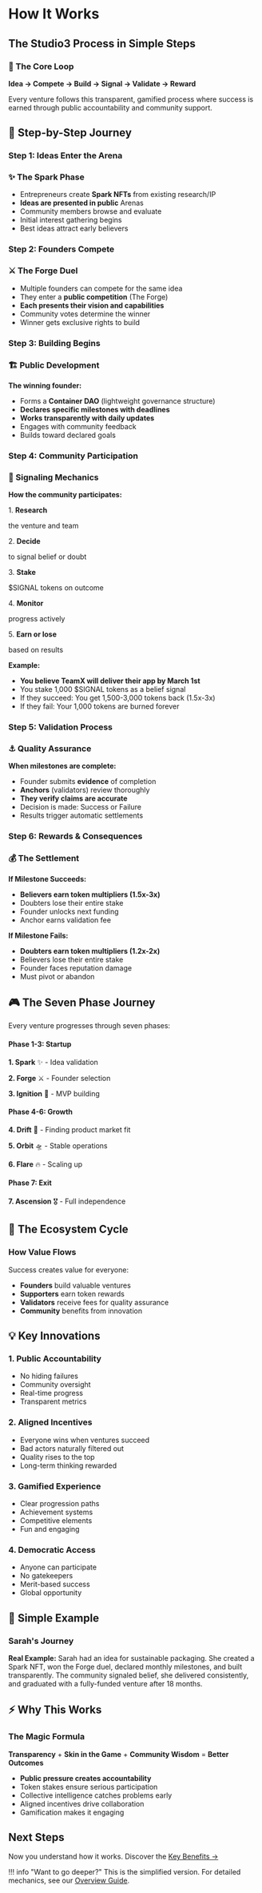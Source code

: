 # How It Works

## The Studio3 Process in Simple Steps

<div class="arena-card">

<h3>🎯 The Core Loop</h3>

<p><strong>Idea → Compete → Build → Signal → Validate → Reward</strong></p>
<p>Every venture follows this transparent, gamified process where success is earned through public accountability and community support.</p>

</div>

## 🚀 Step-by-Step Journey

### Step 1: Ideas Enter the Arena

<div class="arena-card">

<h3>✨ The Spark Phase</h3>

<ul>
<li>Entrepreneurs create <strong>Spark NFTs</strong> from existing research/IP</li>
<li><strong>Ideas are presented in public</strong> Arenas</li>
<li>Community members browse and evaluate</li>
<li>Initial interest gathering begins</li>
<li>Best ideas attract early believers</li>

</ul>
</div>

### Step 2: Founders Compete

<div class="arena-card">

<h3>⚔️ The Forge Duel</h3>

<ul>
<li>Multiple founders can compete for the same idea</li>
<li>They enter a <strong>public competition</strong> (The Forge)</li>
<li><strong>Each presents their vision and capabilities</strong></li>
<li>Community votes determine the winner</li>
<li>Winner gets exclusive rights to build</li>

</ul>
</div>

### Step 3: Building Begins

<div class="arena-card">

<h3>🏗️ Public Development</h3>

<p><strong>The winning founder:</strong></p>
<ul>
<li>Forms a <strong>Container DAO</strong> (lightweight governance structure)</li>
<li><strong>Declares specific milestones with deadlines</strong></li>
<li><strong>Works transparently with daily updates</strong></li>
<li>Engages with community feedback</li>
<li>Builds toward declared goals</li>

</ul>
</div>

### Step 4: Community Participation

<div class="arena-card">

<h3>📡 Signaling Mechanics</h3>
<p><strong>How the community participates:</strong></p>
<p>1. <strong>Research</strong></p>
<p>the venture and team</p>
<p>2. <strong>Decide</strong></p>
<p>to signal belief or doubt</p>
<p>3. <strong>Stake</strong></p>
<p>$SIGNAL tokens on outcome</p>
<p>4. <strong>Monitor</strong></p>
<p>progress actively</p>
<p>5. <strong>Earn or lose</strong></p>
<p>based on results</p>

<p><strong>Example:</strong></p>
<ul>
<li><strong>You believe TeamX will deliver their app by March 1st</strong></li>
<li>You stake 1,000 $SIGNAL tokens as a belief signal</li>
<li>If they succeed: You get 1,500-3,000 tokens back (1.5x-3x)</li>
<li>If they fail: Your 1,000 tokens are burned forever</li>

</ul>
</div>

### Step 5: Validation Process

<div class="arena-card">

<h3>⚓ Quality Assurance</h3>

<p><strong>When milestones are complete:</strong></p>
<ul>
<li>Founder submits <strong>evidence</strong> of completion</li>
<li><strong>Anchors</strong> (validators) review thoroughly</li>
<li><strong>They verify claims are accurate</strong></li>
<li>Decision is made: Success or Failure</li>
<li>Results trigger automatic settlements</li>

</ul>
</div>

### Step 6: Rewards & Consequences

<div class="arena-card">

<h3>💰 The Settlement</h3>
<p><strong>If Milestone Succeeds:</strong></p>
<ul>
<li><strong>Believers earn token multipliers (1.5x-3x)</strong></li>
<li>Doubters lose their entire stake</li>
<li>Founder unlocks next funding</li>
<li>Anchor earns validation fee</li>

</ul>
<p><strong>If Milestone Fails:</strong></p>
<ul>
<li><strong>Doubters earn token multipliers (1.2x-2x)</strong></li>
<li>Believers lose their entire stake</li>
<li>Founder faces reputation damage</li>
<li>Must pivot or abandon</li>

</ul>
</div>

## 🎮 The Seven Phase Journey

Every venture progresses through seven phases:

<div class="grid">
<div class="arena-card">

<h4>Phase 1-3: Startup</h4>

<p><strong>1. Spark</strong> ✨ - Idea validation</p>
<p><strong>2. Forge</strong> ⚔️ - Founder selection</p>
<p><strong>3. Ignition</strong> 🚀 - MVP building</p>

</div>

<div class="arena-card">

<h4>Phase 4-6: Growth</h4>

<p><strong>4. Drift</strong> 🌊 - Finding product market fit</p>
<p><strong>5. Orbit</strong> 🛸 - Stable operations</p>
<p><strong>6. Flare</strong> 🔥 - Scaling up</p>

</div>

<div class="arena-card">

<h4>Phase 7: Exit</h4>

<p><strong>7. Ascension</strong> 🎖️ - Full independence</p>

</div>
</div>

## 🔄 The Ecosystem Cycle

<div class="arena-card">

<h3>How Value Flows</h3>

<p>Success creates value for everyone:</p>
<ul>
<li><strong>Founders</strong> build valuable ventures</li>
<li><strong>Supporters</strong> earn token rewards</li>
<li><strong>Validators</strong> receive fees for quality assurance</li>
<li><strong>Community</strong> benefits from innovation</li>
</ul>

</div>

## 💡 Key Innovations

### 1. Public Accountability

- No hiding failures
- Community oversight
- Real-time progress
- Transparent metrics

### 2. Aligned Incentives  

- Everyone wins when ventures succeed
- Bad actors naturally filtered out
- Quality rises to the top
- Long-term thinking rewarded

### 3. Gamified Experience

- Clear progression paths
- Achievement systems
- Competitive elements
- Fun and engaging

### 4. Democratic Access

- Anyone can participate
- No gatekeepers
- Merit-based success
- Global opportunity

## 🎯 Simple Example

<div class="arena-card">

<h3>Sarah's Journey</h3>

<p><strong>Real Example:</strong> Sarah had an idea for sustainable packaging. She created a Spark NFT, won the Forge duel, declared monthly milestones, and built transparently. The community signaled belief, she delivered consistently, and graduated with a fully-funded venture after 18 months.</p>

</div>

## ⚡ Why This Works

<div class="arena-card">

<h3>The Magic Formula</h3>

<p><strong>Transparency</strong> + <strong>Skin in the Game</strong> + <strong>Community Wisdom</strong> = <strong>Better Outcomes</strong></p>
<ul>
<li><strong>Public pressure creates accountability</strong></li>
<li>Token stakes ensure serious participation</li>
<li>Collective intelligence catches problems early</li>
<li>Aligned incentives drive collaboration</li>
<li>Gamification makes it engaging</li>

</ul>
</div>

## Next Steps

Now you understand how it works. Discover the [Key Benefits →](key-benefits.md)

!!! info "Want to go deeper?"
    This is the simplified version. For detailed mechanics, see our [Overview Guide](../overview-guide/index.md).
